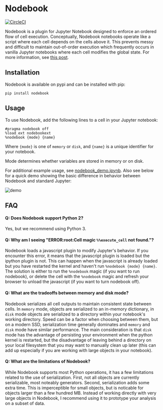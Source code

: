 # Nodebook

[![CircleCI](https://circleci.com/gh/stitchfix/nodebook.svg?style=shield)](https://circleci.com/gh/stitchfix/nodebook)

Nodebook is a plugin for Jupyter Notebook designed to enforce an ordered flow of cell execution. Conceptually, Nodebook notebooks operate like a script where each cell depends on the cells above it. This prevents messy and difficult to maintain out-of-order execution which frequently occurs in vanilla Jupyter notebooks where each cell modifies the global state. For more information, see [this post](http://multithreaded.stitchfix.com/blog/2017/07/26/nodebook/).


## Installation

Nodebook is available on pypi and can be installed with pip:
```
pip install nodebook
```

## Usage

To use Nodebook, add the following lines to a cell in your Jupyter notebook:
```
#pragma nodebook off
%load_ext nodebookext
%nodebook {mode} {name}
```
Where `{mode}` is one of `memory` or `disk`, and `{name}` is a unique identifier for your notebook.

Mode determines whether variables are stored in memory or on disk.

For additional example usage, see [nodebook_demo.ipynb](./nodebook_demo.ipynb). Also see below for a quick demo showing the basic difference in behavior between Nodebook and standard Jupyter:

![demo](https://user-images.githubusercontent.com/6323667/28484590-0935af6a-6e28-11e7-8bfa-f1555001bac4.gif)

## FAQ

#### Q: Does Nodebook support Python 2?

Yes, but we recommend using Python 3.

#### Q: Why am I seeing "ERROR:root:Cell magic `%%execute_cell` not found."?

Nodebook loads a javascript plugin to modify Jupyter's behavior. If you encounter this error, it means that the javascript plugin is loaded but the ipython plugin is not. This can happen when the javascript is already loaded but you have restarted the kernel and haven't run `%nodebook {mode} {name}`. The solution is either to run the `%nodebook` magic (if you want to run nodebook), or delete the cell with the `%nodebook` magic and refresh your browser to unload the javascript (if you want to turn nodebook off).

#### Q: What are the tradeoffs between memory and disk mode?

Nodebook serializes all cell outputs to maintain consistent state between cells. In `memory` mode, objects are serialized to an in-memory dictionary, in `disk` mode objects are serialized to a directory within your notebook's working directory. Speed can be a factor when choosing between them, but on a modern SSD, serialization time generally dominates and `memory` and `disk` mode have similar performance. The main consideration is that `disk` mode has the advantage of persisting your environment when the python kernel is restarted, but the disadvantage of leaving behind a directory on your local filesystem that you may want to manually clean up later (this can add up especially if you are working with large objects in your notebook).

#### Q: What are the limitations of Nodebook?

While Nodebook supports most Python operations, it has a few limitations related to the use of serialization. First, not all objects are currently serializable, most noteably generators. Second, serialization adds some extra time. This is imperceptible for small objects, but is noticable for objects larger than a few hundred MB. Instead of working directly with very large objects in Nodebook, I recommend using it to prototype your analysis on a subset of data.
